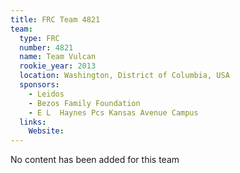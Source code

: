 ```yaml
---
title: FRC Team 4821
team:
  type: FRC
  number: 4821
  name: Team Vulcan
  rookie_year: 2013
  location: Washington, District of Columbia, USA
  sponsors:
    - Leidos
    - Bezos Family Foundation
    - E L  Haynes Pcs Kansas Avenue Campus
  links:
    Website: 
---
```

No content has been added for this team